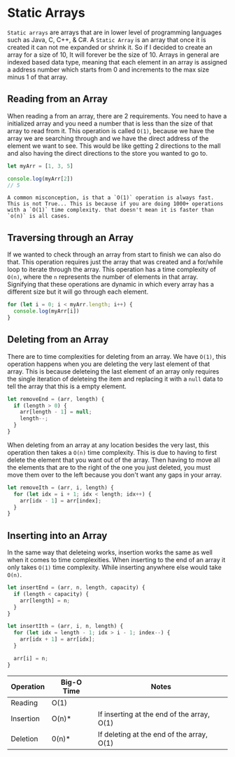 # Static Arrays

`Static arrays` are arrays that are in lower level of programming languages such as Java, C, C++, & C#. A `Static Array` is an array that once it is created it can not me expanded or shrink it. So if I decided to create an array for a size of 10, It will forever be the size of 10. Arrays in general are indexed based data type, meaning that each element in an array is assigned a address number which starts from 0 and increments to the max size minus 1 of that array.

## Reading from an Array

When reading a from an array, there are 2 requirements. You need to have a initialized array and you need a number that is less than the size of that array to read from it. This operation is called `O(1)`, because we have the array we are searching through and we have the direct address of the element we want to see. This would be like getting 2 directions to the mall and also having the direct directions to the store you wanted to go to.

```javascript
let myArr = [1, 3, 5]

console.log(myArr[2])
// 5
```

```
A common misconception, is that a `O(1)` operation is always fast. This is not True... This is because if you are doing 1000+ operations with a `O(1)` time complexity. that doesn't mean it is faster than `o(n)` is all cases.
```

## Traversing through an Array

If we wanted to check through an array from start to finish we can also do that. This operation requires just the array that was created and a for/while loop to iterate through the array. This operation has a time complexity of `O(n)`, where the `n` represents the number of elements in that array. Signifying that these operations are dynamic in which every array has a different size but it will go through each element.

```javascript
for (let i = 0; i < myArr.length; i++) {
  console.log(myArr[i])
}
```

## Deleting from an Array

There are to time complexities for deleting from an array. We have `O(1)`, this operation happens when you are deleting the very last element of that array. This is because deleteing the last element of an array only requires the single iteration of deleteing the item and replacing it with a `null` data to tell the array that this is a empty element.

```javascript
let removeEnd = (arr, length) {
  if (length > 0) {
    arr[length - 1] = null;
    length--;
  }
}
```

When deleting from an array at any location besides the very last, this operation then takes a `O(n)` time complexity. This is due to having to first delete the element that you want out of the array. Then having to move all the elements that are to the right of the one you just deleted, you must move them over to the left because you don't want any gaps in your array.

```javascript
let removeIth = (arr, i, length) {
  for (let idx = i + 1; idx < length; idx++) {
    arr[idx - 1] = arr[index];
  }
}
```

## Inserting into an Array

In the same way that deleteing works, insertion works the same as well when it comes to time complexities. When inserting to the end of an array it only takes `O(1)` time complexity. While inserting anywhere else would take `O(n)`.

```javascript
let insertEnd = (arr, n, length, capacity) {
  if (length < capacity) {
    arr[length] = n;
  }
}
```

```javascript
let insertIth = (arr, i, n, length) {
  for (let idx = length - 1; idx > i - 1; index--) {
    arr[idx + 1] = arr[idx];
  }

  arr[i] = n;
}
```

| Operation | Big-O Time | Notes |
| --------------- | --------------- | --------------- |
| Reading | O(1) |  |
| Insertion | O(n)* | If inserting at the end of the array, O(1) |
| Deletion | 0(n)* | If deleting at the end of the array, O(1) |
